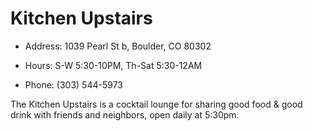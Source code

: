 # Kitchen Upstairs

* Address: 1039 Pearl St b, Boulder, CO 80302
* Hours: S-W 5:30-10PM, Th-Sat 5:30-12AM

* Phone: (303) 544-5973

The Kitchen Upstairs is a cocktail lounge
for sharing good food & good drink with
friends and neighbors, open daily at 5:30pm.
